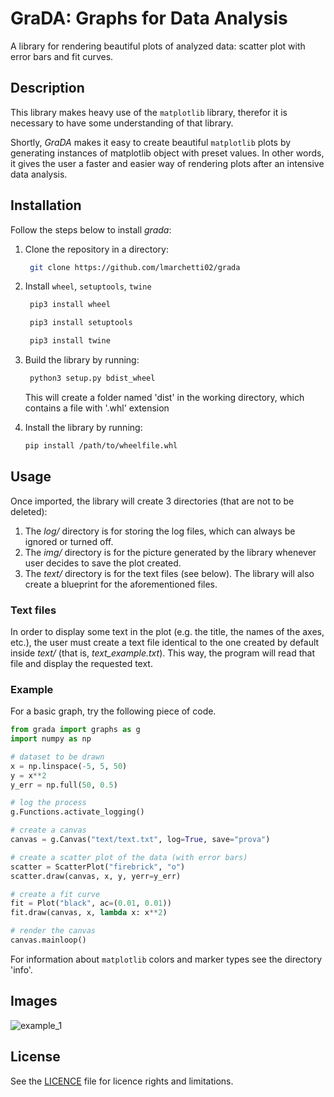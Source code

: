 # GraDA: Graphs for Data Analysis

A library for rendering beautiful plots of analyzed data: scatter plot with error bars and fit curves.

## Description

This library makes heavy use of the `matplotlib` library, therefor it is necessary to have some
understanding of that library.

Shortly, _GraDA_ makes it easy to create beautiful `matplotlib` plots by generating instances of
matplotlib object with preset values. In other words, it gives the user a faster and easier way of
rendering plots after an intensive data analysis.

## Installation

Follow the steps below to install _grada_:

1. Clone the repository in a directory:

   ```bash
    git clone https://github.com/lmarchetti02/grada
   ```

2. Install `wheel`, `setuptools`, `twine`

   ```bash
    pip3 install wheel
   ```

   ```bash
    pip3 install setuptools
   ```

   ```bash
    pip3 install twine
   ```

3. Build the library by running:

   ```bash
    python3 setup.py bdist_wheel
   ```

   This will create a folder named 'dist' in the working directory, which contains a file
   with '.whl' extension

4. Install the library by running:

   ```bash
   pip install /path/to/wheelfile.whl
   ```

## Usage

Once imported, the library will create 3 directories (that are not to be deleted):

1. The _log/_ directory is for storing the log files, which can always be
   ignored or turned off.
2. The _img/_ directory is for the picture generated by the library whenever
   user decides to save the plot created.
3. The _text/_ directory is for the text files (see below). The library will also
   create a blueprint for the aforementioned files.

### Text files

In order to display some text in the plot (e.g. the title, the names of the axes, etc.), the
user must create a text file identical to the one created by default inside _text/_ (that is,
_text_example.txt_). This way, the program will read that file and display the requested text.

### Example

For a basic graph, try the following piece of code.

```python
from grada import graphs as g
import numpy as np

# dataset to be drawn
x = np.linspace(-5, 5, 50)
y = x**2
y_err = np.full(50, 0.5)

# log the process
g.Functions.activate_logging()

# create a canvas
canvas = g.Canvas("text/text.txt", log=True, save="prova")

# create a scatter plot of the data (with error bars)
scatter = ScatterPlot("firebrick", "o")
scatter.draw(canvas, x, y, yerr=y_err)

# create a fit curve
fit = Plot("black", ac=(0.01, 0.01))
fit.draw(canvas, x, lambda x: x**2)

# render the canvas
canvas.mainloop()
```

For information about `matplotlib` colors and marker types see the directory 'info'.

## Images

![example_1](https://github.com/lmarchetti02/grada/assets/90146345/1b2914d6-869d-4bfa-b6d9-8452e5fedfdf)

## License

See the [LICENCE](LICENCE) file for licence rights and limitations.
